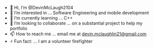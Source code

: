 - 👋 Hi, I’m @DevinMcLaugh2104
- 👀 I’m interested in ... Software Engineering and mobile development
- 🌱 I’m currently learning ... C++
- 💞️ I’m looking to collaborate ... on a substantial project to help my portfolio
- 📫 How to reach me ... email me at devin.mclaughlin21@gmail.com
- ⚡ Fun fact: ... I am a volunteer firefighter

<!---
DevinMcLaugh2104/DevinMcLaugh2104 is a ✨ special ✨ repository because its `README.md` (this file) appears on your GitHub profile.
You can click the Preview link to take a look at your changes.
--->
